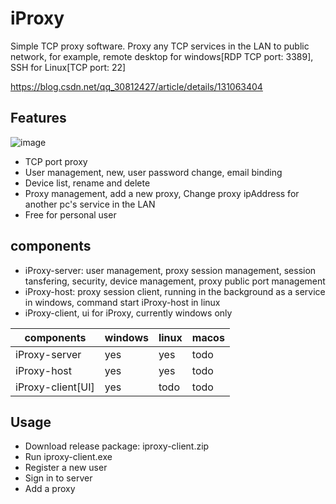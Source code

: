 # iProxy

Simple TCP proxy software. Proxy any TCP services in the LAN to public network, for example, remote desktop for windows[RDP TCP port: 3389],  SSH for Linux[TCP port: 22]

https://blog.csdn.net/qq_30812427/article/details/131063404

## Features
![image](https://github.com/relaxwalk/iProxy/assets/133617389/6ae914ed-1579-488f-9045-76de9e7a5b98)

+ TCP port proxy
+ User management, new, user password  change, email binding
+ Device list, rename and delete
+ Proxy management, add a new proxy, Change proxy ipAddress for another pc's service in the LAN
+ Free for personal user

## components
+ iProxy-server: user management, proxy session management, session tansfering, security, device management, proxy public port management
+ iProxy-host: proxy session client, running in the background as a service in windows, command start iProxy-host in linux
+ iProxy-client, ui for iProxy, currently windows only

|components|windows|linux|macos|
|---|---|---|---|
|iProxy-server|yes|yes|todo|
|iProxy-host|yes|yes|todo|
|iProxy-client[UI]|yes|todo|todo|

## Usage

+ Download release package: iproxy-client.zip
+ Run iproxy-client.exe
+ Register a new user
+ Sign in to server
+ Add a proxy
